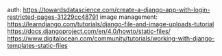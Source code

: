 auth: https://towardsdatascience.com/create-a-django-app-with-login-restricted-pages-31229cc48791
image management: https://learndjango.com/tutorials/django-file-and-image-uploads-tutorial
https://docs.djangoproject.com/en/4.0/howto/static-files/
https://www.digitalocean.com/community/tutorials/working-with-django-templates-static-files



